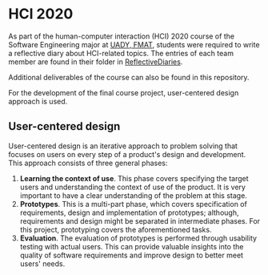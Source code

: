 # HCI 2020

As part of the human-computer interaction (HCI) 2020 course of the Software Engineering major at [UADY, FMAT](https://www.matematicas.uady.mx/), students were required to write a reflective diary about HCI-related topics. The entries of each team member are found in their folder in [ReflectiveDiaries](ReflectiveDiaries).

Additional deliverables of the course can also be found in this repository.

For the development of the final course project, user-centered design approach is used.

## User-centered design

User-centered design is an iterative approach to problem solving that focuses on users on every step of a product's design and development. This approach consists of three general phases:

1. **Learning the context of use**. This phase covers specifying the target users and understanding the context of use of the product. It is very important to have a clear understanding of the problem at this stage.
2. **Prototypes**. This is a multi-part phase, which covers specification of requirements, design and implementation of prototypes; although, requirements and design might be separated in intermediate phases. For this project, prototyping covers the aforementioned tasks.
3. **Evaluation**. The evaluation of prototypes is performed through usability testing with actual users. This can provide valuable insights into the quality of software requirements and improve design to better meet users' needs.
